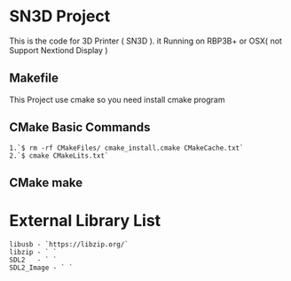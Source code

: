 # SN3D Project

This is the code for 3D Printer ( SN3D ). it Running on RBP3B+ or OSX( not Support Nextiond Display )

## Makefile

This Project use cmake so you need install cmake program

## CMake Basic Commands

	1.`$ rm -rf CMakeFiles/ cmake_install.cmake CMakeCache.txt`
	2.`$ cmake CMakeLits.txt`

## CMake make 

# External Library List

	libusb - `https://libzip.org/`
	libzip - ` `
	SDL2   - ` `
	SDL2_Image - ` `
	
